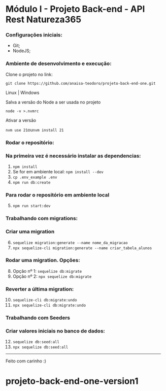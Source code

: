 # Módulo I - Projeto Back-end - API Rest Natureza365

### Configurações iniciais:
  - Git; 
  - NodeJS;

### Ambiente de desenvolvimento e execução:

Clone o projeto no link:

`git clone https://github.com/anaisa-teodoro/projeto-back-end-one.git`

Linux | Windows
<p>Salva a versão do Node a ser usada no projeto</p>

`node -v >.nvmrc`
<p>Ativar a versão</p>

`nvm use 21`ou`nvm install 21`


### Rodar o repositório:

### Na primeira vez é necessário instalar as dependencias:
1. `npm install`
2. Se for em ambiente local: `npm install --dev`
3. `cp .env_example .env`
4. `npm run db:create`

### Para rodar o repositório em ambiente local
5. `npm run start:dev`

### Trabalhando com migrations:

### Criar uma migration
6. `sequelize migration:generate --name nome_da_migracao`
7. `npx sequelize-cli migration:generate --name criar_tabela_alunos`
### Rodar uma migration. Opções:
8. Opção nº 1: `sequelize db:migrate`
9. Opção nº 2: `npx sequelize db:migrate`

### Reverter a última migration:
10. `sequelize-cli db:migrate:undo`
11. `npx sequelize-cli db:migrate:undo`

### Trabalhando com Seeders

### Criar valores iniciais no banco de dados:
12. `sequelize db:seed:all`
13. `npx sequelize db:seed:all`

---
Feito com carinho :)
# projeto-back-end-one-version1
